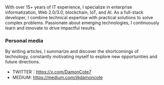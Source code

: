 With over 15+ years of IT experience, I specialize in enterprise informatization, Web 2.0/3.0, blockchain, IoT, and AI. As a full-stack developer, I combine technical expertise with practical solutions to solve complex problems. Passionate about emerging technologies, I continuously learn and innovate to drive impactful results.

### Personal media

By writing articles, I summarize and discover the shortcomings of technology, constantly motivating myself to explore new opportunities and future directions.

-   TWITTER：https://x.com/DamonCote7
-   MEDIUM: https://medium.com/@damoncote
